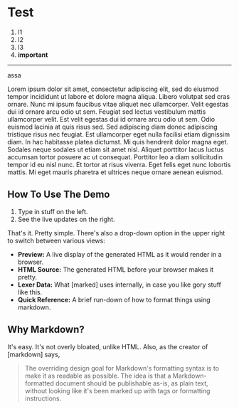 # Test

1. l1
2. l2
3. l3
4. **important**

---

assa

Lorem ipsum dolor sit amet, consectetur adipiscing elit, sed do eiusmod tempor incididunt ut labore et dolore magna aliqua. Libero volutpat sed cras ornare. Nunc mi ipsum faucibus vitae aliquet nec ullamcorper. Velit egestas dui id ornare arcu odio ut sem. Feugiat sed lectus vestibulum mattis ullamcorper velit. Est velit egestas dui id ornare arcu odio ut sem. Odio euismod lacinia at quis risus sed. Sed adipiscing diam donec adipiscing tristique risus nec feugiat. Est ullamcorper eget nulla facilisi etiam dignissim diam. In hac habitasse platea dictumst. Mi quis hendrerit dolor magna eget. Sodales neque sodales ut etiam sit amet nisl. Aliquet porttitor lacus luctus accumsan tortor posuere ac ut consequat. Porttitor leo a diam sollicitudin tempor id eu nisl nunc. Et tortor at risus viverra. Eget felis eget nunc lobortis mattis. Mi eget mauris pharetra et ultrices neque ornare aenean euismod.

## How To Use The Demo

1. Type in stuff on the left.
2. See the live updates on the right.

That's it. Pretty simple. There's also a drop-down option in the upper right to switch between various views:

- **Preview:** A live display of the generated HTML as it would render in a browser.
- **HTML Source:** The generated HTML before your browser makes it pretty.
- **Lexer Data:** What [marked] uses internally, in case you like gory stuff like this.
- **Quick Reference:** A brief run-down of how to format things using markdown.

## Why Markdown?

It's easy. It's not overly bloated, unlike HTML. Also, as the creator of [markdown] says,

> The overriding design goal for Markdown's
> formatting syntax is to make it as readable
> as possible. The idea is that a
> Markdown-formatted document should be
> publishable as-is, as plain text, without
> looking like it's been marked up with tags
> or formatting instructions.
